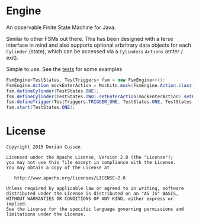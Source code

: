 Engine
======

An observable Finite State Machine for Java.

Similar to other FSMs out there. This has been designed with a terse interface in mind and also supports optional arbritrary data objects for each `Cylinder` (state), which can be accessed via a `Cylinders` `Actions` (enter / exit). 

Simple to use. See the [tests](https://github.com/doridori/Engine/blob/master/src/test/java/FsmEngineTest.java) for some examples

```java
FsmEngine<TestStates, TestTriggers> fsm = new FsmEngine<>();
FsmEngine.Action mockEnterAction = Mockito.mock(FsmEngine.Action.class);
fsm.defineCylinder(TestStates.ONE);
fsm.defineCylinder(TestStates.TWO).setEnterAction(mockEnterAction).setRequiredDataType(String.class);
fsm.defineTrigger(TestTriggers.TRIGGER_ONE, TestStates.ONE, TestStates.TWO);
fsm.start(TestStates.ONE);
```

License
=======

    Copyright 2015 Dorian Cussen

    Licensed under the Apache License, Version 2.0 (the "License");
    you may not use this file except in compliance with the License.
    You may obtain a copy of the License at

       http://www.apache.org/licenses/LICENSE-2.0

    Unless required by applicable law or agreed to in writing, software
    distributed under the License is distributed on an "AS IS" BASIS,
    WITHOUT WARRANTIES OR CONDITIONS OF ANY KIND, either express or implied.
    See the License for the specific language governing permissions and
    limitations under the License.
